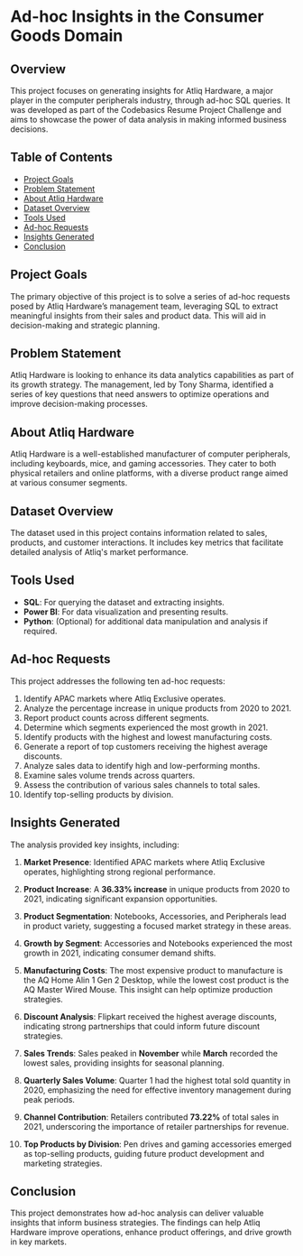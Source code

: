 # Ad-hoc Insights in the Consumer Goods Domain

## Overview
This project focuses on generating insights for Atliq Hardware, a major player in the computer peripherals industry, through ad-hoc SQL queries. It was developed as part of the Codebasics Resume Project Challenge and aims to showcase the power of data analysis in making informed business decisions.

## Table of Contents
- [Project Goals](#project-goals)
- [Problem Statement](#problem-statement)
- [About Atliq Hardware](#about-atliq-hardware)
- [Dataset Overview](#dataset-overview)
- [Tools Used](#tools-used)
- [Ad-hoc Requests](#ad-hoc-requests)
- [Insights Generated](#insights-generated)
- [Conclusion](#conclusion)

## Project Goals
The primary objective of this project is to solve a series of ad-hoc requests posed by Atliq Hardware’s management team, leveraging SQL to extract meaningful insights from their sales and product data. This will aid in decision-making and strategic planning.

## Problem Statement
Atliq Hardware is looking to enhance its data analytics capabilities as part of its growth strategy. The management, led by Tony Sharma, identified a series of key questions that need answers to optimize operations and improve decision-making processes.

## About Atliq Hardware
Atliq Hardware is a well-established manufacturer of computer peripherals, including keyboards, mice, and gaming accessories. They cater to both physical retailers and online platforms, with a diverse product range aimed at various consumer segments.

## Dataset Overview
The dataset used in this project contains information related to sales, products, and customer interactions. It includes key metrics that facilitate detailed analysis of Atliq's market performance.

## Tools Used
- **SQL**: For querying the dataset and extracting insights.
- **Power BI**: For data visualization and presenting results.
- **Python**: (Optional) for additional data manipulation and analysis if required.

## Ad-hoc Requests
This project addresses the following ten ad-hoc requests:
1. Identify APAC markets where Atliq Exclusive operates.
2. Analyze the percentage increase in unique products from 2020 to 2021.
3. Report product counts across different segments.
4. Determine which segments experienced the most growth in 2021.
5. Identify products with the highest and lowest manufacturing costs.
6. Generate a report of top customers receiving the highest average discounts.
7. Analyze sales data to identify high and low-performing months.
8. Examine sales volume trends across quarters.
9. Assess the contribution of various sales channels to total sales.
10. Identify top-selling products by division.

## Insights Generated
The analysis provided key insights, including:

1. **Market Presence**: Identified APAC markets where Atliq Exclusive operates, highlighting strong regional performance.

2. **Product Increase**: A **36.33% increase** in unique products from 2020 to 2021, indicating significant expansion opportunities.

3. **Product Segmentation**: Notebooks, Accessories, and Peripherals lead in product variety, suggesting a focused market strategy in these areas.

4. **Growth by Segment**: Accessories and Notebooks experienced the most growth in 2021, indicating consumer demand shifts.

5. **Manufacturing Costs**: The most expensive product to manufacture is the AQ Home Alin 1 Gen 2 Desktop, while the lowest cost product is the AQ Master Wired Mouse. This insight can help optimize production strategies.

6. **Discount Analysis**: Flipkart received the highest average discounts, indicating strong partnerships that could inform future discount strategies.

7. **Sales Trends**: Sales peaked in **November** while **March** recorded the lowest sales, providing insights for seasonal planning.

8. **Quarterly Sales Volume**: Quarter 1 had the highest total sold quantity in 2020, emphasizing the need for effective inventory management during peak periods.

9. **Channel Contribution**: Retailers contributed **73.22%** of total sales in 2021, underscoring the importance of retailer partnerships for revenue.

10. **Top Products by Division**: Pen drives and gaming accessories emerged as top-selling products, guiding future product development and marketing strategies.

## Conclusion
This project demonstrates how ad-hoc analysis can deliver valuable insights that inform business strategies. The findings can help Atliq Hardware improve operations, enhance product offerings, and drive growth in key markets.
